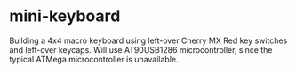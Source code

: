 # mini-keyboard
Building a 4x4 macro keyboard using left-over Cherry MX Red key switches and left-over keycaps. Will use AT90USB1286 microcontroller, since the typical ATMega microcontroller is unavailable.
